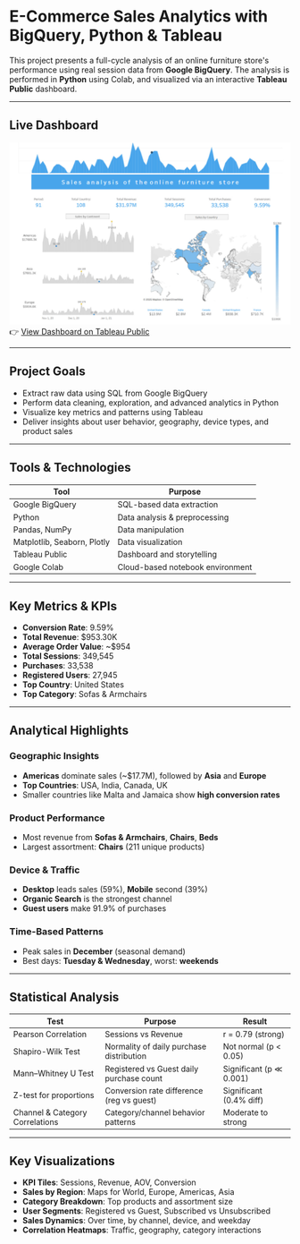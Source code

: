 #  E-Commerce Sales Analytics with BigQuery, Python & Tableau

This project presents a full-cycle analysis of an online furniture store's performance using real session data from **Google BigQuery**. The analysis is performed in **Python** using Colab, and visualized via an interactive **Tableau Public** dashboard.

---

## Live Dashboard
![Dashboard](Dashboard_s_a.png)
👉 [View Dashboard on Tableau Public](https://public.tableau.com/app/profile/oksana.sitalova/viz/Project_17484593647600/Dashboard1)

---

##  Project Goals

- Extract raw data using SQL from Google BigQuery
- Perform data cleaning, exploration, and advanced analytics in Python
- Visualize key metrics and patterns using Tableau
- Deliver insights about user behavior, geography, device types, and product sales

---

## Tools & Technologies

| Tool             | Purpose                              |
|------------------|--------------------------------------|
| Google BigQuery  | SQL-based data extraction            |
| Python           | Data analysis & preprocessing        |
| Pandas, NumPy    | Data manipulation                    |
| Matplotlib, Seaborn, Plotly | Data visualization       |
| Tableau Public   | Dashboard and storytelling           |
| Google Colab     | Cloud-based notebook environment     |

---

## Key Metrics & KPIs

- **Conversion Rate**: 9.59%
- **Total Revenue**: $953.30K
- **Average Order Value**: ~$954
- **Total Sessions**: 349,545
- **Purchases**: 33,538
- **Registered Users**: 27,945
- **Top Country**: United States
- **Top Category**: Sofas & Armchairs

---

## Analytical Highlights

### Geographic Insights

- **Americas** dominate sales (~$17.7M), followed by **Asia** and **Europe**
- **Top Countries**: USA, India, Canada, UK
- Smaller countries like Malta and Jamaica show **high conversion rates**

### Product Performance

- Most revenue from **Sofas & Armchairs**, **Chairs**, **Beds**
- Largest assortment: **Chairs** (211 unique products)

### Device & Traffic

- **Desktop** leads sales (59%), **Mobile** second (39%)
- **Organic Search** is the strongest channel
- **Guest users** make 91.9% of purchases

### Time-Based Patterns

- Peak sales in **December** (seasonal demand)
- Best days: **Tuesday & Wednesday**, worst: **weekends**

---

## Statistical Analysis

| Test                      | Purpose                                      | Result                  |
|---------------------------|----------------------------------------------|--------------------------|
| Pearson Correlation       | Sessions vs Revenue                          | r = 0.79 (strong)        |
| Shapiro-Wilk Test         | Normality of daily purchase distribution     | Not normal (p < 0.05)    |
| Mann–Whitney U Test       | Registered vs Guest daily purchase count     | Significant (p ≪ 0.001)  |
| Z-test for proportions    | Conversion rate difference (reg vs guest)    | Significant (0.4% diff)  |
| Channel & Category Correlations | Category/channel behavior patterns    | Moderate to strong       |

---

## Key Visualizations

- **KPI Tiles**: Sessions, Revenue, AOV, Conversion
- **Sales by Region**: Maps for World, Europe, Americas, Asia
- **Category Breakdown**: Top products and assortment size
- **User Segments**: Registered vs Guest, Subscribed vs Unsubscribed
- **Sales Dynamics**: Over time, by channel, device, and weekday
- **Correlation Heatmaps**: Traffic, geography, category interactions

